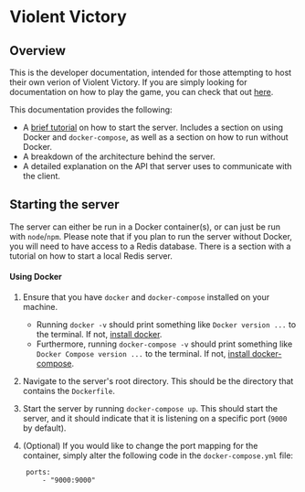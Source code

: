 # Violent Victory

## Overview

This is the developer documentation, intended for those attempting to host their own verion of Violent Victory. If you are simply looking for documentation on how to play the game, you can check that out [here](../User).

This documentation provides the following:

- A [brief tutorial](#starting-the-server) on how to start the server. Includes a section on using Docker and `docker-compose`, as well as a section on how to run without Docker.
- A breakdown of the architecture behind the server.
- A detailed explanation on the API that server uses to communicate with the client.

## Starting the server

The server can either be run in a Docker container(s), or can just be run with `node`/`npm`. Please note that if you plan to run the server without Docker, you will need to have access to a Redis database. There is a section with a tutorial on how to start a local Redis server.

#### Using Docker

1. Ensure that you have `docker` and `docker-compose` installed on your machine.
    - Running `docker -v` should print something like `Docker version ...` to the terminal. If not, [install docker](https://docs.docker.com/engine/install/).
    - Furthermore, running `docker-compose -v` should print something like `Docker Compose version ...` to the terminal. If not, [install docker-compose](https://docs.docker.com/compose/install/).

2. Navigate to the server's root directory. This should be the directory that contains the `Dockerfile`.

3. Start the server by running `docker-compose up`. This should start the server, and it should indicate that it is listening on a specific port (`9000` by default).

4. (Optional) If you would like to change the port mapping for the container, simply alter the following code in the `docker-compose.yml` file:
```
    ports:
        - "9000:9000"
```
